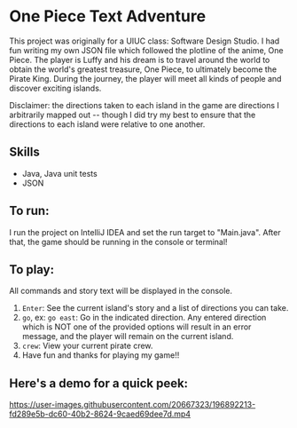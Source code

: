 # One Piece Text Adventure
This project was originally for a UIUC class: Software Design Studio. I had fun writing my own JSON file which followed the plotline of the anime, One Piece. The player is Luffy and his dream is to travel around the world to obtain the world's greatest treasure, One Piece, to ultimately become the Pirate King. During the journey, the player will meet all kinds of people and discover exciting islands. 

Disclaimer: the directions taken to each island in the game are directions I arbitrarily mapped out -- though I did try my best to ensure that the directions to each island were relative to one another. 

## Skills
- Java, Java unit tests
- JSON

## To run:
I run the project on IntelliJ IDEA and set the run target to "Main.java". After that, the game should be running in the console or terminal!

## To play:
All commands and story text will be displayed in the console. 
1. `Enter`: See the current island's story and a list of directions you can take. 
2. `go`, ex: `go east`: Go in the indicated direction. Any entered direction which is NOT one of the provided options will result in an error message, and the player will remain on the current island. 
3. `crew`: View your current pirate crew.
4. Have fun and thanks for playing my game!!

## Here's a demo for a quick peek:


https://user-images.githubusercontent.com/20667323/196892213-fd289e5b-dc60-40b2-8624-9caed69dee7d.mp4

